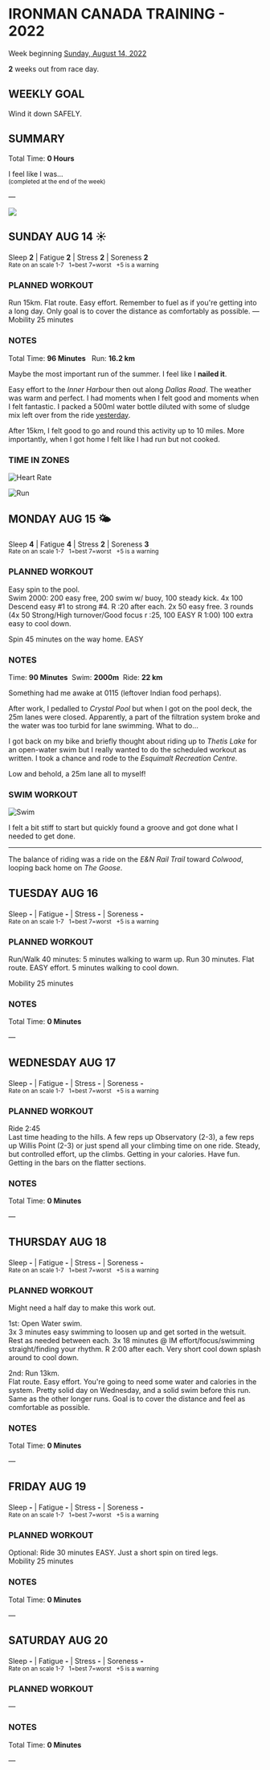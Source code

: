 # IRONMAN CANADA TRAINING - 2022
Week beginning [Sunday, August 14, 2022](javascript:flick('sun');)

**2** weeks out from race day.

## WEEKLY GOAL
Wind it down SAFELY.

## SUMMARY
Total Time: **0 Hours**

I feel like I was...
<br /><sup>(completed at the end of the week)</sup>

&mdash;

![](/assets/jpg/II-9x550.jpeg)

## SUNDAY AUG 14 ☀️
Sleep **2** | Fatigue **2** | Stress **2** | Soreness **2**
<sup><br />Rate on an scale 1-7 &nbsp; 1=best 7=worst &nbsp; +5 is a warning</sup>

### PLANNED WORKOUT
Run 15km.   Flat route. Easy effort. Remember to fuel as if you're getting into a long day.  Only goal is to cover the distance as comfortably as possible. &mdash; Mobility 25 minutes

### NOTES
Total Time: **96 Minutes** &nbsp; Run: **16.2 km**

Maybe the most important run of the summer.  I feel like I **nailed it**.

Easy effort to the _Inner Harbour_ then out along _Dallas Road_.  The weather was warm and perfect.  I had moments when I felt good and moments when I felt fantastic.   I packed a 500ml water bottle diluted with some of sludge mix left over from the ride [yesterday](ironman2022-3weeksout?sat).

After 15km, I felt good to go and round this activity up to 10 miles.  More importantly, when I got home I felt like I had run but not cooked.
<!----->
### TIME IN ZONES
![Heart Rate](/assets/jpg/hr-20220814.jpeg)

![Run](/assets/jpg/run-20220814.jpeg)
<!---->
## MONDAY AUG 15 🌤
Sleep **4** | Fatigue **4** | Stress **2** | Soreness **3**
<sup><br />Rate on an scale 1-7 &nbsp; 1=best 7=worst &nbsp; +5 is a warning</sup>

### PLANNED WORKOUT
Easy spin to the pool.  
Swim 2000: 200 easy free, 200 swim w/ buoy, 100 steady kick.  4x 100 Descend easy #1 to strong #4. R :20 after each. 
2x 50 easy free. 3 rounds (4x 50 Strong/High turnover/Good focus r :25, 100 EASY R 1:00) 100 extra easy to cool down.

Spin 45 minutes on the way home. EASY

### NOTES
Time: **90 Minutes** &nbsp;Swim: **2000m** &nbsp;Ride: **22 km**

Something had me awake at 0115 (leftover Indian food perhaps).

After work, I pedalled to _Crystal Pool_ but when I got on the pool deck, the 25m lanes were closed.  Apparently, a part of the filtration system broke and the water was too turbid for lane swimming.  What to do...
<!----->
I got back on my bike and briefly thought about riding up to _Thetis Lake_ for an open-water swim but I really wanted to do the scheduled workout as written.  I took a chance and rode to the _Esquimalt Recreation Centre_.

Low and behold, a 25m lane all to myself!

### SWIM WORKOUT
![Swim](/assets/jpg/swim-20220815.jpeg)

I felt a bit stiff to start but quickly found a groove and got done what I needed to get done.



---

The balance of riding was a ride on the _E&N Rail Trail_ toward _Colwood_, looping back home on _The Goose_. 


<!---->
## TUESDAY AUG 16
Sleep **-** | Fatigue **-** | Stress **-** | Soreness **-**
<sup><br />Rate on an scale 1-7 &nbsp; 1=best 7=worst &nbsp; +5 is a warning</sup>

### PLANNED WORKOUT
Run/Walk 40 minutes: 
5 minutes walking to warm up.
Run 30 minutes. Flat route. EASY effort. 
5 minutes walking to cool down.

Mobility 25 minutes

### NOTES
Total Time: **0 Minutes**

&mdash;  

<!---->
## WEDNESDAY AUG 17
Sleep **-** | Fatigue **-** | Stress **-** | Soreness **-**
<sup><br />Rate on an scale 1-7 &nbsp; 1=best 7=worst &nbsp; +5 is a warning</sup>

### PLANNED WORKOUT
Ride 2:45  
Last time heading to the hills. 
A few reps up Observatory (2-3), a few reps up Willis Point (2-3) or just spend all your climbing time on one ride. 
Steady, but controlled effort, up the climbs. 
Getting in your calories. Have fun. Getting in the bars on the flatter sections.

### NOTES
Total Time: **0 Minutes**

&mdash;  

<!---->
## THURSDAY AUG 18
Sleep **-** | Fatigue **-** | Stress **-** | Soreness **-**
<sup><br />Rate on an scale 1-7 &nbsp; 1=best 7=worst &nbsp; +5 is a warning</sup>

### PLANNED WORKOUT
Might need a half day to make this work out.

1st:  Open Water swim.    
3x 3 minutes easy swimming to loosen up and get sorted in the wetsuit. Rest as needed between each. 
3x 18 minutes @ IM effort/focus/swimming straight/finding your rhythm. R 2:00 after each. 
Very short cool down splash around to cool down. 

2nd: Run 13km.    
Flat route. Easy effort. You're going to need some water and calories in the system. Pretty solid day on Wednesday, and a solid swim before this run. 
Same as the other longer runs. Goal is to cover the distance and feel as comfortable as possible.

### NOTES
Total Time: **0 Minutes**

&mdash;  

<!---->
## FRIDAY AUG 19
Sleep **-** | Fatigue **-** | Stress **-** | Soreness **-**
<sup><br />Rate on an scale 1-7 &nbsp; 1=best 7=worst &nbsp; +5 is a warning</sup>

### PLANNED WORKOUT
Optional: Ride 30 minutes EASY. Just a short spin on tired legs.   
Mobility 25 minutes

### NOTES
Total Time: **0 Minutes**

&mdash;  

<!---->
## SATURDAY AUG 20
Sleep **-** | Fatigue **-** | Stress **-** | Soreness **-**
<sup><br />Rate on an scale 1-7 &nbsp; 1=best 7=worst &nbsp; +5 is a warning</sup>

### PLANNED WORKOUT
&mdash;  

### NOTES
Total Time: **0 Minutes**

&mdash;  
